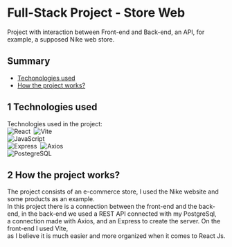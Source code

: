 # Full-Stack Project - Store Web

Project with interaction between Front-end and Back-end, an API, for example, a supposed Nike web store.

## Summary
- [Techonologies used](#1-technologies-used)
- [How the project works?](#2-how-the-project-works)

## 1 Technologies used 
Technologies used in the project: </br>
![React](https://img.shields.io/badge/React-20232A?style=for-the-badge&logo=react&logoColor=61DAFB)&nbsp; ![Vite](https://img.shields.io/badge/Vite-B73BFE?style=for-the-badge&logo=vite&logoColor=FFD62E)&nbsp; </br>
![JavaScript](https://img.shields.io/badge/JavaScript-F7DF1E?style=for-the-badge&logo=javascript&logoColor=black)&nbsp; </br>
![Express](https://img.shields.io/badge/Express%20js-000000?style=for-the-badge&logo=express&logoColor=white)&nbsp;  ![Axios](https://img.shields.io/badge/axios-671ddf?&style=for-the-badge&logo=axios&logoColor=white)&nbsp; </br>
![PostegreSQL](https://img.shields.io/badge/PostgreSQL-316192?style=for-the-badge&logo=postgresql&logoColor=white)&nbsp; </br>

## 2 How the project works?
The project consists of an e-commerce store, I used the Nike website and some products as an example. </br> 
In this project there is a connection between the front-end and the back-end, in the back-end we used a REST API connected with my PostgreSql, </br>
a connection made with Axios, and an Express to create the server. On the front-end I used Vite,  </br> 
as I believe it is much easier and more organized when it comes to React Js.
